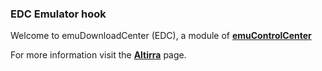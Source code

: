 ### EDC Emulator hook

Welcome to emuDownloadCenter (EDC), a module of [**emuControlCenter**](https://github.com/PhoenixInteractiveNL/emuControlCenter/wiki/)

For more information visit the [**Altirra**](https://github.com/PhoenixInteractiveNL/edc-masterhook/wiki/Emulator-altirra#menu) page.
